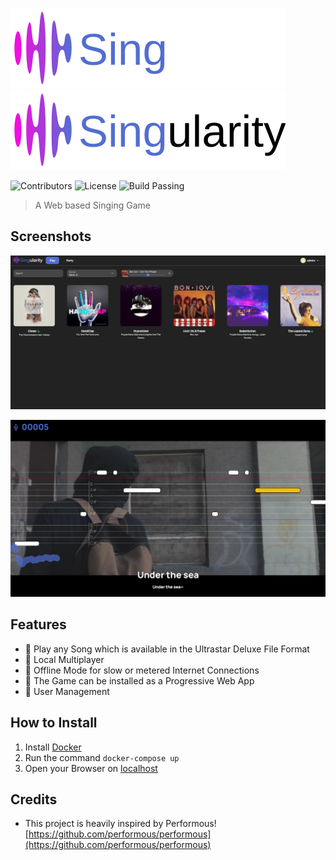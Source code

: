 ![singularity-logo.svg](docs%2Fimages%2Fsingularity-logo.svg#gh-dark-mode-only)
![singularity-logo-dark.svg](docs%2Fimages%2Fsingularity-logo-dark.svg#gh-light-mode-only)

![Contributors](https://img.shields.io/github/contributors/Singularity-Game/Singularity?style=flat-square)
![License](https://img.shields.io/github/license/Singularity-Game/Singularity?style=flat-square)
![Build Passing](https://img.shields.io/github/actions/workflow/status/Singularity-Game/Singularity/docker-publish.yml?style=flat-square)


> A Web based Singing Game

## Screenshots

![Screenshot1](/docs/images/screenshot1.png)


![Screenshot2](/docs/images/screenshot2.png)

## Features
- 🚀 Play any Song which is available in the Ultrastar Deluxe File Format
- 🚀 Local Multiplayer
- 🚀 Offline Mode for slow or metered Internet Connections
- 🚀 The Game can be installed as a Progressive Web App
- 🚀 User Management 

## How to Install
1. Install [Docker](https://www.docker.com/)
2. Run the command `docker-compose up`
3. Open your Browser on [localhost](http://localhost)

## Credits
- This project is heavily inspired by Performous! [https://github.com/performous/performous](https://github.com/performous/performous)
